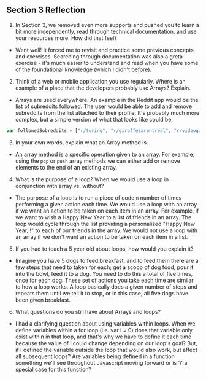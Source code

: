 ## Section 3 Reflection

1. In Section 3, we removed even more supports and pushed you to learn a bit more independently, read through technical documentation, and use your resources more. How did that feel?
* Went well! It forced me to revisit and practice some previous concepts and exercises. Searching through documentation was also a greta exercise - it's much easier to understand and read when you have some of the foundational knowledge (which I didn't before).

2. Think of a web or mobile application you use regularly. Where is an example of a place that the developers probably use Arrays? Explain.
* Arrays are used everywhere. An example in the Reddit app would be the list of subreddits followed. The user would be able to add and remove subreddits from the list attached to their profile. It's probably much more complex, but a simple version of what that looks like could be,
```javascript
var followedSubreddits = ["r/turing", "r/giraffesarentreal", "r/videogames"]
```

3. In your own words, explain what an Array method is.
* An array method is a specific operation given to an array. For example, using the `pop` or `push` array methods we can either add or remove elements to the end of an existing array.

4. What is the purpose of a loop? When we would use a loop in conjunction with array vs. without?
* The purpose of a loop is to run a piece of code `n` number of times performing a given action each time. We would use a loop with an array if we want an action to be taken on each item in an array. For example, if we want to wish a Happy New Year to a list of friends in an array. The loop would cycle through the list providing a personalized "Happy New Year, <insert name>!" to each of our friends in the array. We would not use a loop with an array if we don't want an action to be taken on each item in a list.

5. If you had to teach a 5 year old about loops, how would you explain it?
* Imagine you have 5 dogs to feed breakfast, and to feed them there are a few steps that need to taken for each; get a scoop of dog food, pour it into the bowl, feed it to a dog. You need to do this a total of five times, once for each dog. These set of actions you take each time are similar to how a loop works. A loop basically does a given number of steps and repeats them until we tell it to stop, or in this case, all five dogs have been given breakfast.

6. What questions do you still have about Arrays and loops?
* I had a clarifying question about using variables within loops. When we define variables within a for loop (i.e. var i = 0) does that variable only exist within in that loop, and that's why we have to define it each time because the value of i could change depending on our loop's goal? But, if I defined the variable outside the loop that would also work, but affect all subsequent loops? Are variables being defined in a function something we'll see throughout Javascript moving forward or is 'i' a special case for this function?
